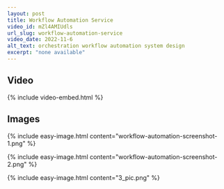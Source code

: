 ```yaml
---
layout: post
title: Workflow Automation Service
video_id: mZl4AMIUdls
url_slug: workflow-automation-service
video_date: 2022-11-6
alt_text: orchestration workflow automation system design
excerpt: "none available"
---
```



## Video

{% include video-embed.html %}


## Images

{% include easy-image.html content="workflow-automation-screenshot-1.png" %}

{% include easy-image.html content="workflow-automation-screenshot-2.png" %}

{% include easy-image.html content="3_pic.png" %}

